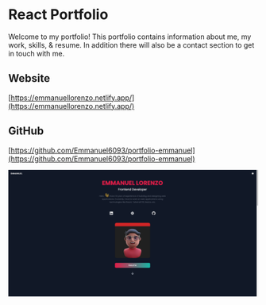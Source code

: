 # React Portfolio 

Welcome to my portfolio! This portfolio contains information about me, my work, skills, & resume. In addition there will also be a contact section to get in touch with me. 

## Website 

[https://emmanuellorenzo.netlify.app/](https://emmanuellorenzo.netlify.app/)

## GitHub 

[https://github.com/Emmanuel6093/portfolio-emmanuel](https://github.com/Emmanuel6093/portfolio-emmanuel)

![](/src/assets/screenshot.png)